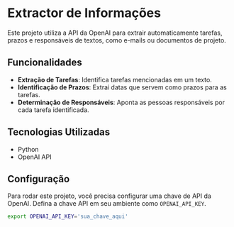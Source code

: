 # Extractor de Informações

Este projeto utiliza a API da OpenAI para extrair automaticamente tarefas, prazos e responsáveis de textos, como e-mails ou documentos de projeto.

## Funcionalidades

- **Extração de Tarefas**: Identifica tarefas mencionadas em um texto.
- **Identificação de Prazos**: Extrai datas que servem como prazos para as tarefas.
- **Determinação de Responsáveis**: Aponta as pessoas responsáveis por cada tarefa identificada.

## Tecnologias Utilizadas

- Python
- OpenAI API

## Configuração

Para rodar este projeto, você precisa configurar uma chave de API da OpenAI. Defina a chave API em seu ambiente como `OPENAI_API_KEY`.

```bash
export OPENAI_API_KEY='sua_chave_aqui'
